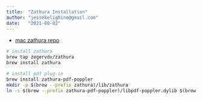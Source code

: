 ```yaml
---
title:  "Zathura Installation"
author: "jessekelighine@gmail.com"
date:   "2021-08-02"
---
```


- [mac zathura repo](https://github.com/zegervdv/homebrew-zathura)

```sh
# install zathura
brew tap zegervdv/zathura
brew install zathura

# install pdf plug-in
brew install zathura-pdf-poppler
mkdir -p $(brew --prefix zathura)/lib/zathura
ln -s $(brew --prefix zathura-pdf-poppler)/libpdf-poppler.dylib $(brew --prefix zathura)/lib/zathura/libpdf-poppler.dylib
```
